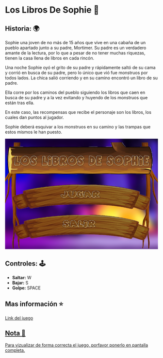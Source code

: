 <h1>Los Libros De Sophie 📕</h1>

<h2>Historia: 🌍</h2>

<p>
Sophie una joven de no más de 15 años que vive en una cabaña de un pueblo apartado junto a su padre, Mortimer. Su padre es un verdadero amante de la lectura, por lo que a pesar de no tener muchas riquezas, tienen la casa llena de libros en cada rincón.

Una noche Sophie oyó el grito de su padre y rápidamente saltó de su cama y corrió en busca de su padre, pero lo único que vió fue monstruos por todos lados. La chica salió corriendo y en su camino encontró un libro de su padre.

Ella corre por los caminos del pueblo siguiendo los libros que caen en busca de su padre y a la vez evitando y huyendo de los monstruos que están tras ella.

En este caso, las recompensas que recibe el personaje son los libros, los cuales dan puntos al jugador.

Sophie deberá esquivar a los monstruos en su camino y las trampas que estos mismos le han puesto.</p>
<img src="https://github.com/TatoDesign/Repositorios-Imagenes/blob/main/LosLibrosSophie/loslibrossophie1.png">
<h2>Controles: 🕹️</h2>
<ul>
  <li><strong>Saltar:</strong> W</li>
  <li><strong>Bajar:</strong> S</li>
  <li><strong>Golpe:</strong> SPACE</li>
</ul>
<h2>Mas información ⭐</h2>
<p><a href="https://tatodesign.itch.io/los-libros-de-sophie">Link del juego</p>
<h2>Nota 🧾</h2>
<p>Para vizualizar de forma correcta el juego, porfavor ponerlo en pantalla completa.</p>
